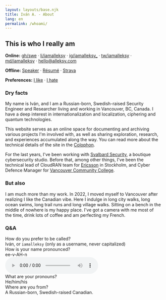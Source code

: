 ```yaml
---
layout: layouts/base.njk
title: Iván A. - About
lang: en
permalink: /whoami/
---
```


## This is who I really am

**Online:** [gh/swe](https://github.com/swe) · [li/iamalleksy](https://linkedin.com/in/iamalleksy) · [ig/iamalleksy_](https://instagram.com/iamalleksy_) · [tw/iamalleksy](https://x.com/iamalleksy) · [md/iamalleksy](https://mastodon.social/@iamalleksy) · [hello@alleksy.com](mailto:hello@alleksy.com)

**Offline:** [Speaker](/speaker/) · [Résumé](https://i.alleksy.com/docs/work/resume_ivan-aleksandrov.pdf) · [Strava](https://www.strava.com/athletes/10659571)

**Preferences:** [I like](/use/) · [I hate](/hate/)

### Dry facts

My name is Iván, and I am a Russian-born, Swedish-raised Security Engineer and Researcher living and working in Vancouver, BC, Canada. I have a deep interest in internationalization and localization, ciphering and quantum technologies.

This website serves as an online space for documenting and archiving various projects I'm involved with, as well as sharing exploration, research, and experiences accumulated along the way. You can read more about the technical details of the site in the [Colophon](/colophon/).

For the last years, I've been working with [Svalbard Security](https://svalbard.ca/), a boutique cybersecurity studio. Before that, among other things, I've been the technical lead of CloudRAN team for [Ericsson](https://ericsson.com) in Stockholm, and Cyber Defence Manager for [Vancouver Community College](https://vcc.ca/).

### But also

I am much more than my work. In 2022, I moved myself to Vancouver after realizing I like the Canadian vibe. Here I indulge in long city walks, long ocean swims, long trail runs and long village walks. Sitting on a bench in the middle of nowhere is my happy place. I've got a camera with me most of the time, drink lots of coffee and am perfecting my French.

### Q&A

<div class="qa-item">
<span class="qa-question">How do you prefer to be called?</span>
<div class="qa-answer">Iván, or <code>iamalleksy</code> (only as a username, never capitalized)</div>
</div>

<div class="qa-item">
<span class="qa-question">How is your name pronounced?</span>
<div class="qa-answer">
<div class="pronunciation-section">
<span class="phonetic-transcription">ee-v-AH-n</span>
<div class="pronunciation-player">
<audio controls preload="metadata" class="pronunciation-audio">
<source src="/assets/audio/pronunciation.m4a" type="audio/mp4">
Your browser does not support the audio element.
</audio>
</div>
</div>
</div>
</div>

<div class="qa-item">
<span class="qa-question">What are your pronouns?</span>
<div class="qa-answer">He/him/his</div>
</div>

<div class="qa-item">
<span class="qa-question">Where are you from?</span>
<div class="qa-answer">A Russian-born, Swedish-raised Canadian.</div>
</div>
